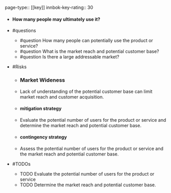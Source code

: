 page-type:: [[key]]
innbok-key-rating:: 30
- #### How many people may ultimately use it?
- #questions
  - #question How many people can potentially use the product or service?
  - #question What is the market reach and potential customer base?
  - #question Is there a large addressable market?
- #Risks

  - ### Market Wideness
  - Lack of understanding of the potential customer base can limit market reach and customer acquisition.
  - #### mitigation strategy
  - Evaluate the potential number of users for the product or service and determine the market reach and potential customer base.
  - #### contingency strategy
  - Assess the potential number of users for the product or service and the market reach and potential customer base.
- #TODOs
  - TODO Evaluate the potential number of users for the product or service
  - TODO  Determine the market reach and potential customer base.



